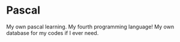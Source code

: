 # Pascal
My own pascal learning. My fourth programming language! My own database for my codes if I ever need.
